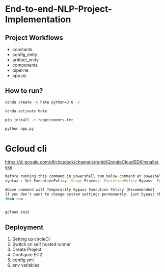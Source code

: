 # End-to-end-NLP-Project-Implementation


## Project Workflows

- constants
- config_enity
- artifact_enity
- components
- pipeline
- app.py


## How to run?

```bash
conda create -n hate python=3.8 -y
```

```bash
conda activate hate
```

```bash
pip install -r requirements.txt
```

```bash
python app.py
```


# Gcloud cli
https://dl.google.com/dl/cloudsdk/channels/rapid/GoogleCloudSDKInstaller.exe

```bash
before running this command in powershell run below command at poweshell cli :  
syntax : Set-ExecutionPolicy -Scope Process -ExecutionPolicy Bypass -Force

Above command will Temporarily Bypass Execution Policy (Recommended)
If you don’t want to change system settings permanently, just bypass the policy for the current session:
then run


gcloud init
```


## Deployment

1. Setting up circleCI
2. Switch on self hosted runner
3. Create Project
4. Configure EC2
5. config.yml
6. env variables

